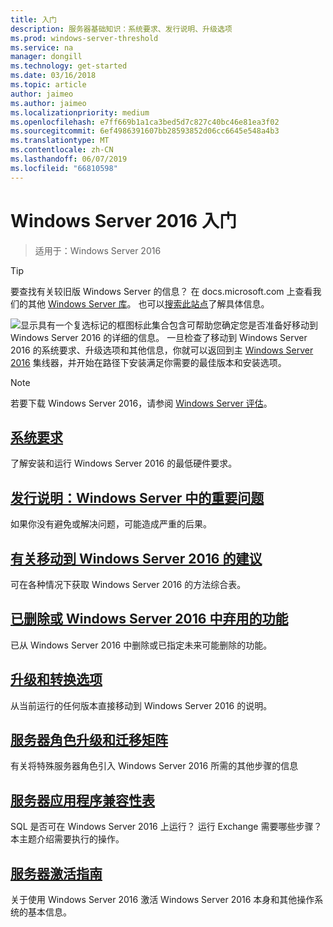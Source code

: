 ```yaml
---
title: 入门
description: 服务器基础知识：系统要求、发行说明、升级选项
ms.prod: windows-server-threshold
ms.service: na
manager: dongill
ms.technology: get-started
ms.date: 03/16/2018
ms.topic: article
author: jaimeo
ms.author: jaimeo
ms.localizationpriority: medium
ms.openlocfilehash: e7ff669b1a1ca3bed5d7c827c40bc46e81ea3f02
ms.sourcegitcommit: 6ef4986391607bb28593852d06cc6645e548a4b3
ms.translationtype: MT
ms.contentlocale: zh-CN
ms.lasthandoff: 06/07/2019
ms.locfileid: "66810598"
---
```

# <a name="get-started-with-windows-server-2016"></a>Windows Server 2016 入门

>适用于：Windows Server 2016

> [!TIP]
> 要查找有关较旧版 Windows Server 的信息？ 在 docs.microsoft.com 上查看我们的其他 [Windows Server 库](/previous-versions/windows/)。 也可以[搜索此站点](https://docs.microsoft.com/search/index?search=Windows+Server&dataSource=previousVersions)了解具体信息。

![显示具有一个复选标记的框图标](../media/landing-icons/getstarted.png)此集合包含可帮助您确定您是否准备好移动到 Windows Server 2016 的详细的信息。 一旦检查了移动到 Windows Server 2016 的系统要求、升级选项和其他信息，你就可以返回到主 [Windows Server 2016](Windows-Server-2016.md) 集线器，并开始在路径下安装满足你需要的最佳版本和安装选项。 

> [!Note]
> 若要下载 Windows Server 2016，请参阅 [Windows Server 评估](https://www.microsoft.com/evalcenter/evaluate-windows-server-2016)。


## <a name="system-requirementssystem-requirementsmd"></a>[系统要求](system-requirements.md)
了解安装和运行 Windows Server 2016 的最低硬件要求。

## <a name="release-notes-important-issues-in-windows-serverwindows-server-2016-ga-release-notesmd"></a>[发行说明：Windows Server 中的重要问题](Windows-Server-2016-GA-Release-Notes.md)
如果你没有避免或解决问题，可能造成严重的后果。

## <a name="recommendations-for-moving-to-windows-server-2016recommendations-moving-to-server2016md"></a>[有关移动到 Windows Server 2016 的建议](Recommendations-moving-to-Server2016.md)
可在各种情况下获取 Windows Server 2016 的方法综合表。

## <a name="features-removed-or-deprecated-in--windows-server-2016deprecated-featuresmd"></a>[已删除或 Windows Server 2016 中弃用的功能](deprecated-features.md)
已从 Windows Server 2016 中删除或已指定未来可能删除的功能。

## <a name="upgrade-and-conversion-optionssupported-upgrade-pathsmd"></a>[升级和转换选项](Supported-Upgrade-Paths.md)
从当前运行的任何版本直接移动到 Windows Server 2016 的说明。

## <a name="server-role-upgrade-and-migration-matrixserver-role-upgradeability-tablemd"></a>[服务器角色升级和迁移矩阵](Server-Role-Upgradeability-Table.md)
有关将特殊服务器角色引入 Windows Server 2016 所需的其他步骤的信息

## <a name="server-application-compatibility-tableserver-application-compatibilitymd"></a>[服务器应用程序兼容性表](Server-Application-Compatibility.md)
SQL 是否可在 Windows Server 2016 上运行？ 运行 Exchange 需要哪些步骤？ 本主题介绍需要执行的操作。

## <a name="server-activation-guideserver-2016-activationmd"></a>[服务器激活指南](Server-2016-activation.md)
关于使用 Windows Server 2016 激活 Windows Server 2016 本身和其他操作系统的基本信息。



